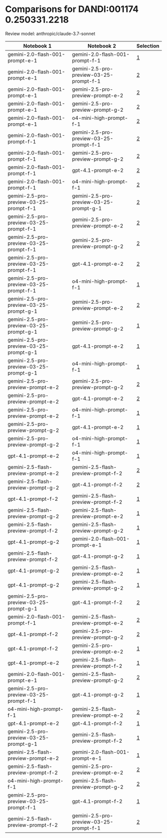 # Comparisons for DANDI:001174 0.250331.2218

Review model: anthropic/claude-3.7-sonnet

| Notebook 1 | Notebook 2 | Selection |
|------------|------------|----------|
| gemini-2.0-flash-001-prompt-e-1 | gemini-2.0-flash-001-prompt-f-1 | [1](gemini-2.0-flash-001-prompt-e-1/comparisons/gemini-2.0-flash-001-prompt-f-1/comparison_thinking.md) |
| gemini-2.0-flash-001-prompt-e-1 | gemini-2.5-pro-preview-03-25-prompt-f-1 | [2](gemini-2.0-flash-001-prompt-e-1/comparisons/gemini-2.5-pro-preview-03-25-prompt-f-1/comparison_thinking.md) |
| gemini-2.0-flash-001-prompt-e-1 | gemini-2.5-pro-preview-prompt-e-2 | [2](gemini-2.0-flash-001-prompt-e-1/comparisons/gemini-2.5-pro-preview-prompt-e-2/comparison_thinking.md) |
| gemini-2.0-flash-001-prompt-e-1 | gemini-2.5-pro-preview-prompt-g-2 | [2](gemini-2.0-flash-001-prompt-e-1/comparisons/gemini-2.5-pro-preview-prompt-g-2/comparison_thinking.md) |
| gemini-2.0-flash-001-prompt-e-1 | o4-mini-high-prompt-f-1 | [2](gemini-2.0-flash-001-prompt-e-1/comparisons/o4-mini-high-prompt-f-1/comparison_thinking.md) |
| gemini-2.0-flash-001-prompt-f-1 | gemini-2.5-pro-preview-03-25-prompt-f-1 | [2](gemini-2.0-flash-001-prompt-f-1/comparisons/gemini-2.5-pro-preview-03-25-prompt-f-1/comparison_thinking.md) |
| gemini-2.0-flash-001-prompt-f-1 | gemini-2.5-pro-preview-prompt-g-2 | [2](gemini-2.0-flash-001-prompt-f-1/comparisons/gemini-2.5-pro-preview-prompt-g-2/comparison_thinking.md) |
| gemini-2.0-flash-001-prompt-f-1 | gpt-4.1-prompt-e-2 | [2](gemini-2.0-flash-001-prompt-f-1/comparisons/gpt-4.1-prompt-e-2/comparison_thinking.md) |
| gemini-2.0-flash-001-prompt-f-1 | o4-mini-high-prompt-f-1 | [2](gemini-2.0-flash-001-prompt-f-1/comparisons/o4-mini-high-prompt-f-1/comparison_thinking.md) |
| gemini-2.5-pro-preview-03-25-prompt-f-1 | gemini-2.5-pro-preview-03-25-prompt-g-1 | [2](gemini-2.5-pro-preview-03-25-prompt-f-1/comparisons/gemini-2.5-pro-preview-03-25-prompt-g-1/comparison_thinking.md) |
| gemini-2.5-pro-preview-03-25-prompt-f-1 | gemini-2.5-pro-preview-prompt-e-2 | [2](gemini-2.5-pro-preview-03-25-prompt-f-1/comparisons/gemini-2.5-pro-preview-prompt-e-2/comparison_thinking.md) |
| gemini-2.5-pro-preview-03-25-prompt-f-1 | gemini-2.5-pro-preview-prompt-g-2 | [2](gemini-2.5-pro-preview-03-25-prompt-f-1/comparisons/gemini-2.5-pro-preview-prompt-g-2/comparison_thinking.md) |
| gemini-2.5-pro-preview-03-25-prompt-f-1 | gpt-4.1-prompt-e-2 | [2](gemini-2.5-pro-preview-03-25-prompt-f-1/comparisons/gpt-4.1-prompt-e-2/comparison_thinking.md) |
| gemini-2.5-pro-preview-03-25-prompt-f-1 | o4-mini-high-prompt-f-1 | [1](gemini-2.5-pro-preview-03-25-prompt-f-1/comparisons/o4-mini-high-prompt-f-1/comparison_thinking.md) |
| gemini-2.5-pro-preview-03-25-prompt-g-1 | gemini-2.5-pro-preview-prompt-e-2 | [2](gemini-2.5-pro-preview-03-25-prompt-g-1/comparisons/gemini-2.5-pro-preview-prompt-e-2/comparison_thinking.md) |
| gemini-2.5-pro-preview-03-25-prompt-g-1 | gemini-2.5-pro-preview-prompt-g-2 | [1](gemini-2.5-pro-preview-03-25-prompt-g-1/comparisons/gemini-2.5-pro-preview-prompt-g-2/comparison_thinking.md) |
| gemini-2.5-pro-preview-03-25-prompt-g-1 | gpt-4.1-prompt-e-2 | [1](gemini-2.5-pro-preview-03-25-prompt-g-1/comparisons/gpt-4.1-prompt-e-2/comparison_thinking.md) |
| gemini-2.5-pro-preview-03-25-prompt-g-1 | o4-mini-high-prompt-f-1 | [1](gemini-2.5-pro-preview-03-25-prompt-g-1/comparisons/o4-mini-high-prompt-f-1/comparison_thinking.md) |
| gemini-2.5-pro-preview-prompt-e-2 | gemini-2.5-pro-preview-prompt-g-2 | [2](gemini-2.5-pro-preview-prompt-e-2/comparisons/gemini-2.5-pro-preview-prompt-g-2/comparison_thinking.md) |
| gemini-2.5-pro-preview-prompt-e-2 | gpt-4.1-prompt-e-2 | [2](gemini-2.5-pro-preview-prompt-e-2/comparisons/gpt-4.1-prompt-e-2/comparison_thinking.md) |
| gemini-2.5-pro-preview-prompt-e-2 | o4-mini-high-prompt-f-1 | [1](gemini-2.5-pro-preview-prompt-e-2/comparisons/o4-mini-high-prompt-f-1/comparison_thinking.md) |
| gemini-2.5-pro-preview-prompt-g-2 | gpt-4.1-prompt-e-2 | [1](gemini-2.5-pro-preview-prompt-g-2/comparisons/gpt-4.1-prompt-e-2/comparison_thinking.md) |
| gemini-2.5-pro-preview-prompt-g-2 | o4-mini-high-prompt-f-1 | [1](gemini-2.5-pro-preview-prompt-g-2/comparisons/o4-mini-high-prompt-f-1/comparison_thinking.md) |
| gpt-4.1-prompt-e-2 | o4-mini-high-prompt-f-1 | [1](gpt-4.1-prompt-e-2/comparisons/o4-mini-high-prompt-f-1/comparison_thinking.md) |
| gemini-2.5-flash-preview-prompt-e-2 | gemini-2.5-flash-preview-prompt-f-2 | [2](gemini-2.5-flash-preview-prompt-e-2/comparisons/gemini-2.5-flash-preview-prompt-f-2/comparison_thinking.md) |
| gemini-2.5-flash-preview-prompt-g-2 | gpt-4.1-prompt-f-2 | [2](gemini-2.5-flash-preview-prompt-g-2/comparisons/gpt-4.1-prompt-f-2/comparison_thinking.md) |
| gpt-4.1-prompt-f-2 | gemini-2.5-flash-preview-prompt-f-2 | [1](gpt-4.1-prompt-f-2/comparisons/gemini-2.5-flash-preview-prompt-f-2/comparison_thinking.md) |
| gemini-2.5-flash-preview-prompt-g-2 | gemini-2.5-flash-preview-prompt-e-2 | [1](gemini-2.5-flash-preview-prompt-g-2/comparisons/gemini-2.5-flash-preview-prompt-e-2/comparison_thinking.md) |
| gemini-2.5-flash-preview-prompt-f-2 | gemini-2.5-flash-preview-prompt-g-2 | [1](gemini-2.5-flash-preview-prompt-f-2/comparisons/gemini-2.5-flash-preview-prompt-g-2/comparison_thinking.md) |
| gpt-4.1-prompt-g-2 | gemini-2.0-flash-001-prompt-e-1 | [1](gpt-4.1-prompt-g-2/comparisons/gemini-2.0-flash-001-prompt-e-1/comparison_thinking.md) |
| gemini-2.5-flash-preview-prompt-f-2 | gpt-4.1-prompt-g-2 | [1](gemini-2.5-flash-preview-prompt-f-2/comparisons/gpt-4.1-prompt-g-2/comparison_thinking.md) |
| gpt-4.1-prompt-g-2 | gemini-2.5-flash-preview-prompt-e-2 | [1](gpt-4.1-prompt-g-2/comparisons/gemini-2.5-flash-preview-prompt-e-2/comparison_thinking.md) |
| gpt-4.1-prompt-g-2 | gemini-2.5-flash-preview-prompt-g-2 | [1](gpt-4.1-prompt-g-2/comparisons/gemini-2.5-flash-preview-prompt-g-2/comparison_thinking.md) |
| gemini-2.5-pro-preview-03-25-prompt-g-1 | gpt-4.1-prompt-f-2 | [2](gemini-2.5-pro-preview-03-25-prompt-g-1/comparisons/gpt-4.1-prompt-f-2/comparison_thinking.md) |
| gemini-2.0-flash-001-prompt-f-1 | gemini-2.5-flash-preview-prompt-e-2 | [2](gemini-2.0-flash-001-prompt-f-1/comparisons/gemini-2.5-flash-preview-prompt-e-2/comparison_thinking.md) |
| gpt-4.1-prompt-f-2 | gemini-2.5-pro-preview-prompt-g-2 | [2](gpt-4.1-prompt-f-2/comparisons/gemini-2.5-pro-preview-prompt-g-2/comparison_thinking.md) |
| gpt-4.1-prompt-f-2 | gemini-2.5-pro-preview-prompt-e-2 | [1](gpt-4.1-prompt-f-2/comparisons/gemini-2.5-pro-preview-prompt-e-2/comparison_thinking.md) |
| gpt-4.1-prompt-e-2 | gemini-2.5-flash-preview-prompt-f-2 | [1](gpt-4.1-prompt-e-2/comparisons/gemini-2.5-flash-preview-prompt-f-2/comparison_thinking.md) |
| gemini-2.0-flash-001-prompt-e-1 | gemini-2.5-flash-preview-prompt-g-2 | [2](gemini-2.0-flash-001-prompt-e-1/comparisons/gemini-2.5-flash-preview-prompt-g-2/comparison_thinking.md) |
| gemini-2.5-pro-preview-03-25-prompt-f-1 | gpt-4.1-prompt-g-2 | [1](gemini-2.5-pro-preview-03-25-prompt-f-1/comparisons/gpt-4.1-prompt-g-2/comparison_thinking.md) |
| o4-mini-high-prompt-f-1 | gemini-2.5-flash-preview-prompt-e-2 | [2](o4-mini-high-prompt-f-1/comparisons/gemini-2.5-flash-preview-prompt-e-2/comparison_thinking.md) |
| gpt-4.1-prompt-e-2 | gpt-4.1-prompt-f-2 | [1](gpt-4.1-prompt-e-2/comparisons/gpt-4.1-prompt-f-2/comparison_thinking.md) |
| gemini-2.5-pro-preview-03-25-prompt-g-1 | gemini-2.5-flash-preview-prompt-f-2 | [1](gemini-2.5-pro-preview-03-25-prompt-g-1/comparisons/gemini-2.5-flash-preview-prompt-f-2/comparison_thinking.md) |
| gemini-2.5-flash-preview-prompt-e-2 | gemini-2.0-flash-001-prompt-e-1 | [1](gemini-2.5-flash-preview-prompt-e-2/comparisons/gemini-2.0-flash-001-prompt-e-1/comparison_thinking.md) |
| gemini-2.5-flash-preview-prompt-f-2 | gemini-2.5-pro-preview-prompt-e-2 | [2](gemini-2.5-flash-preview-prompt-f-2/comparisons/gemini-2.5-pro-preview-prompt-e-2/comparison_thinking.md) |
| o4-mini-high-prompt-f-1 | gemini-2.5-flash-preview-prompt-g-2 | [2](o4-mini-high-prompt-f-1/comparisons/gemini-2.5-flash-preview-prompt-g-2/comparison_thinking.md) |
| gemini-2.5-pro-preview-03-25-prompt-f-1 | gpt-4.1-prompt-f-2 | [1](gemini-2.5-pro-preview-03-25-prompt-f-1/comparisons/gpt-4.1-prompt-f-2/comparison_thinking.md) |
| gemini-2.5-flash-preview-prompt-f-2 | gemini-2.5-pro-preview-03-25-prompt-f-1 | [2](gemini-2.5-flash-preview-prompt-f-2/comparisons/gemini-2.5-pro-preview-03-25-prompt-f-1/comparison_thinking.md) |
